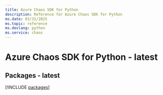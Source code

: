 ```yaml
---
title: Azure Chaos SDK for Python
description: Reference for Azure Chaos SDK for Python
ms.date: 03/31/2025
ms.topic: reference
ms.devlang: python
ms.service: chaos
---
```

# Azure Chaos SDK for Python - latest
## Packages - latest
[!INCLUDE [packages](chaos-index.md)]